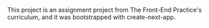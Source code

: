 This project is an assignment project from The Front-End Practice's curriculum, and it was bootstrapped with create-next-app.

